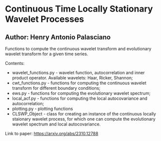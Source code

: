 # Continuous Time Locally Stationary Wavelet Processes
## Author: Henry Antonio Palasciano

Functions to compute the continuous wavelet transform and evolutionary wavelet transform for a given time series.

Contents:
* wavelet_functions.py - wavelet function, autocorrelation and inner product operator. Available wavelets: Haar, Ricker, Shannon;
* cwt_functions.py - functions for computing the continuous wavelet transform for different boundary conditions;
* ews.py - functions for computing the evolutionary wavelet spectrum;
* local_acf.py - functions for computing the local autocovariance and autocorrelation;
* plotting.py - plotting functions
* CLSWP_Object - class for creating an instance of the continuous locally staionary wavelet process, for which one can compute the evolutionary wavelet spectrum and local autocovariance.

Link to paper: https://arxiv.org/abs/2310.12788
